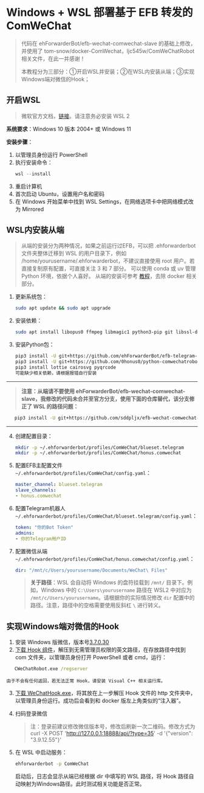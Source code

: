 # Windows + WSL 部署基于 EFB 转发的ComWeChat

> 代码在 ehForwarderBot/efb-wechat-comwechat-slave 的基础上修改，并使用了 tom-snow/docker-ComWechat，ljc545w/ComWeChatRobot 相关文件，在此一并感谢！
>
> 本教程分为三部分：①开启WSL并安装；②在WSL内安装从端；③实现Windows端对微信的Hook；

## 开启WSL

> 微软官方文档，[链接](https://learn.microsoft.com/zh-cn/windows/wsl/install)。请注意务必安装 WSL 2

**系统要求**：Windows 10 版本 2004+ 或 Windows 11

**安装步骤**：

1. 以管理员身份运行 PowerShell
2. 执行安装命令：
   ```powershell
   wsl --install
   ```
3. 重启计算机
4. 首次启动 Ubuntu，设置用户名和密码
5. 在 Windows 开始菜单中找到 WSL Settings，在网络选项卡中把网络模式改为 Mirrored

## WSL内安装从端

> 从端的安装分为两种情况，如果之前运行过EFB，可以把 .ehforwarderbot 文件夹整体迁移到 WSL 的用户目录下，例如 /home/yourusername/.ehforwarderbot，不建议直接使用 root 用户。若直接复制原有配置，可直接关注 3 和 7 部分。
> 可以使用 conda 或 uv 管理 Python 环境，依据个人喜好。
> 从端的安装可参考 [教程](https://514.live/2023/10/04/efbwechattg)，去除 docker 相关部分。

1. 更新系统包：

   ```bash
   sudo apt update && sudo apt upgrade
   ```
2. 安装依赖：

   ```bash
   sudo apt install libopus0 ffmpeg libmagic1 python3-pip git libssl-dev
   ```
3. 安装Python包：

   ```bash
   pip3 install -U git+https://github.com/ehForwarderBot/efb-telegram-master.git
   pip3 install -U git+https://github.com/0honus0/python-comwechatrobot-http.git  
   pip3 install lottie cairosvg pyqrcode
   可能缺少相关依赖，请根据报错自行安装
   ```

---

> **注意：从端请不要使用 ehForwarderBot/efb-wechat-comwechat-slave，我修改的代码未合并至官方分支，使用下面的仓库替代，该分支修正了 WSL 的路径问题：**

```bash
   pip3 install -U git+https://github.com/sddpljx/efb-wechat-comwechat-slave.git
```

---

4. 创建配置目录：

   ```bash
   mkdir -p ~/.ehforwarderbot/profiles/ComWeChat/blueset.telegram
   mkdir -p ~/.ehforwarderbot/profiles/ComWeChat/honus.comwechat
   ```
5. 配置EFB主配置文件 `~/.ehforwarderbot/profiles/ComWeChat/config.yaml`：

   ```yaml
   master_channel: blueset.telegram
   slave_channels:
   - honus.comwechat
   ```
6. 配置Telegram机器人 `~/.ehforwarderbot/profiles/ComWeChat/blueset.telegram/config.yaml`：

   ```yaml
   token: "你的Bot Token"
   admins:
   - 你的Telegram用户ID
   ```
7. 配置微信从端 `~/.ehforwarderbot/profiles/ComWeChat/honus.comwechat/config.yaml`：

   ```yaml
   dir: "/mnt/c/Users/yourusername/Documents/WeChat\ Files"
   ```

   > **关于路径**：WSL 会自动将 Windows 的盘符挂载到 `/mnt/` 目录下。例如，Windows 中的 `C:\Users\yourusername` 路径在 WSL2 中对应为 `/mnt/c/Users/yourusername`。请根据你的实际情况修改 `dir` 配置中的路径。注意，路径中的空格需要使用反斜杠 `\` 进行转义。
   >

## 实现Windows端对微信的Hook

1. 安装 Windows 版微信，版本号[3.7.0.30](https://github.com/tom-snow/wechat-windows-versions/releases/download/v3.7.0.30/WeChatSetup-3.7.0.30.exe)
2. [下载 Hook 组件](https://github.com/ljc545w/ComWeChatRobot/releases/download/3.7.0.30-0.1.1-pre/3.7.0.30-0.1.1-pre.zip)，解压到无需管理员权限的英文路径，在存放路径中找到 com 文件夹，以管理员身份打开 PowerShell 或者 cmd，运行：

```cmd
   CWeChatRobot.exe /regserver
```

    由于不会有任何返回，若无法正常 Hook，请安装 Visual C++ 相关运行库。

3. [下载 WeChatHook.exe](https://github.com/tom-snow/docker-ComWechat/raw/refs/heads/main/WeChatHook.exe)，将其放在上一步解压 Hook 文件的 http 文件夹中，以管理员身份运行。成功后会看到和 docker 版左上角类似的“注入器”。
4. 扫码登录微信

   > 注：登录前建议修改微信版本号，修改后刷新一次二维码。修改方式为 curl -X POST 'http://127.0.0.1:18888/api/?type=35' -d '{"version": "3.9.12.55"}'
   >
5. 在 WSL 中启动服务：

   ```bash
   ehforwarderbot -p ComWeChat
   ```
   启动后，日志会显示从端已经根据 dir 中填写的 WSL 路径，将 Hook 路径自动映射为Windows路径。此时测试相关功能是否正常。


